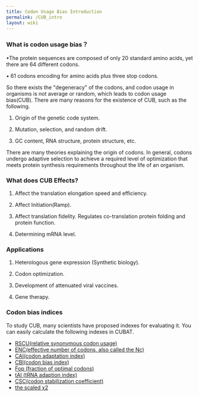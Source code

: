 ```yaml
---
title: Codon Usage Bias Introduction
permalink: /CUB_intro
layout: wiki
---
```


### What is codon usage bias？

•The protein sequences are composed of only 20 standard amino acids, yet there are 64 different codons.

• 61 codons encoding for amino acids plus three stop codons.

So there exists the "degeneracy" of the codons, and codon usage in organisms is not average or random, which leads to codon usage bias(CUB). There are many reasons for the existence of CUB, such as the following.

1. Origin of the genetic code system.

2. Mutation, selection, and random drift.

3. GC content, RNA structure, protein structure, etc.

There are many theories explaining the origin of codons. In general, codons undergo adaptive selection to achieve a required level of optimization that meets protein synthesis requirements throughout the life of an organism.

### What does CUB Effects?

1. Affect the translation elongation speed and efficiency.

2. Affect Initiation(Ramp).

3. Affect translation fidelity. Regulates co-translation protein folding and protein function.

4. Determining mRNA level.

### Applications

1. Heterologous gene expression (Synthetic biology).

2. Codon optimization.

3. Development of attenuated viral vaccines.

4. Gene therapy.

### Codon bias indices

To study CUB, many scientists have proposed indexes for evaluating it. You can easily calculate the following indexes in CUBAT.

- [RSCU(relative synonymous codon usage)](https://gxelab.github.io/CUBAT/indexes/RSCU)
- [ENC(effective number of codons, also called the Nc)](https://gxelab.github.io/CUBAT/indexes/ENC)
- [CAI(codon adaptation index)](https://gxelab.github.io/CUBAT/indexes/CAI)
- [CBI(codon bias index)](https://gxelab.github.io/CUBAT/indexes/CBI)
- [Fop (fraction of optimal codons)](https://gxelab.github.io/CUBAT/indexes/FOP)
- [tAI (tRNA adaption index)](https://gxelab.github.io/CUBAT/indexes/TAI)
- [CSC(codon stabilization coefficient)](https://gxelab.github.io/CUBAT/indexes/CSC)
- [the scaled χ2](https://gxelab.github.io/CUBAT/indexes/X2)
